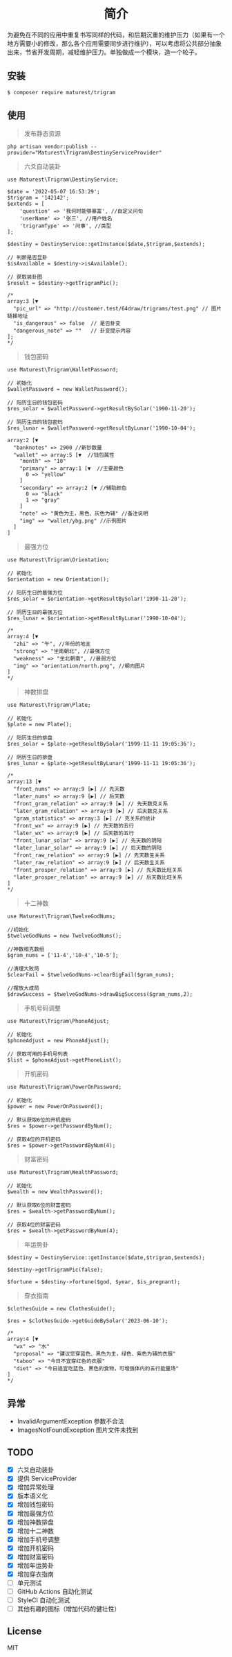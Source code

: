<h1 align="center"> 简介 </h1>

为避免在不同的应用中重复书写同样的代码，和后期沉重的维护压力（如果有一个地方需要小的修改，那么各个应用需要同步进行维护），可以考虑将公共部分抽象出来，节省开发周期，减轻维护压力。单独做成一个模块，造一个轮子。

## 安装

```shell
$ composer require maturest/trigram
```

## 使用

> 发布静态资源

```
php artisan vendor:publish --provider="Maturest\Trigram\DestinyServiceProvider"
```

> 六爻自动装卦

```
use Maturest\Trigram\DestinyService;

$date = '2022-05-07 16:53:29';
$trigram = '142142';
$extends = [
    'question' => '我何时能够暴富', //自定义问句
    'userName' => '张三', //用户姓名
    'trigramType' => '问事', //类型
];

$destiny = DestinyService::getInstance($date,$trigram,$extends);

// 判断是否显卦
$isAvailable = $destiny->isAvailable();

// 获取装卦图
$result = $destiny->getTrigramPic();

/*
array:3 [▼
  "pic_url" => "http://customer.test/64draw/trigrams/test.png" // 图片链接地址
  "is_dangerous" => false  // 是否卦变
  "dangerous_note" => ""   // 卦变提示内容
];
*/

```

> 钱包密码

```
use Maturest\Trigram\WalletPassword;

// 初始化
$walletPassword = new WalletPassword();

// 阳历生日的钱包密码
$res_solar = $walletPassword->getResultBySolar('1990-11-20');

// 阴历生日的钱包密码
$res_lunar = $walletPassword->getResultByLunar('1990-10-04');

array:2 [▼
  "banknotes" => 2900 //新钞数量
  "wallet" => array:5 [▼  //钱包属性
    "month" => "10"
    "primary" => array:1 [▼  //主要颜色
      0 => "yellow"
    ]
    "secondary" => array:2 [▼ //辅助颜色
      0 => "black"
      1 => "gray"
    ]
    "note" => "黄色为主，黑色、灰色为辅" //备注说明
    "img" => "wallet/ybg.png" //示例图片
  ]
]
```

> 最强方位

```
use Maturest\Trigram\Orientation;

// 初始化
$orientation = new Orientation();

// 阳历生日的最强方位
$res_solar = $orientation->getResultBySolar('1990-11-20');

// 阴历生日的最强方位
$res_lunar = $orientation->getResultByLunar('1990-10-04');

/*
array:4 [▼
  "zhi" => "午", //年份的地支
  "strong" => "坐南朝北", //最强方位
  "weakness" => "坐北朝南", //最弱方位
  "img" => "orientation/north.png", //朝向图片
]
*/
```

> 神数排盘

```
use Maturest\Trigram\Plate;

// 初始化
$plate = new Plate();

// 阳历生日的排盘
$res_solar = $plate->getResultBySolar('1999-11-11 19:05:36');

// 阴历生日的排盘
$res_lunar = $plate->getResultByLunar('1999-11-11 19:05:36');

/*
array:13 [▼
  "front_nums" => array:9 [▶] // 先天数
  "later_nums" => array:9 [▶] // 后天数
  "front_gram_relation" => array:9 [▶] // 先天数克关系
  "later_gram_relation" => array:9 [▶] // 后天数克关系
  "gram_statistics" => array:3 [▶] // 克关系的统计
  "front_wx" => array:9 [▶] // 先天数的五行
  "later_wx" => array:9 [▶] // 后天数的五行
  "front_lunar_solar" => array:9 [▶] // 先天数的阴阳
  "later_lunar_solar" => array:9 [▶] // 后天数的阴阳
  "front_raw_relation" => array:9 [▶] // 先天数生关系
  "later_raw_relation" => array:9 [▶] // 后天数生关系
  "front_prosper_relation" => array:9 [▶] // 先天数比旺关系
  "later_prosper_relation" => array:9 [▶] // 后天数比旺关系
]
*/

```

> 十二神数

```
use Maturest\Trigram\TwelveGodNums;

//初始化
$twelveGodNums = new TwelveGodNums();

//神数相克数组
$gram_nums = ['11-4','10-4','10-5'];

//清理大败局
$clearFail = $twelveGodNums->clearBigFail($gram_nums);

//摆放大成局
$drawSuccess = $twelveGodNums->drawBigSuccess($gram_nums,2);

```

> 手机号码调整

```
use Maturest\Trigram\PhoneAdjust;

// 初始化
$phoneAdjust = new PhoneAdjust();

// 获取可用的手机号列表
$list = $phoneAdjust->getPhoneList();
```

> 开机密码

```
use Maturest\Trigram\PowerOnPassword;

// 初始化
$power = new PowerOnPassword();

// 默认获取6位的开机密码
$res = $power->getPasswordByNum();

// 获取4位的开机密码
$res = $power->getPasswordByNum(4);
```

> 财富密码

```
use Maturest\Trigram\WealthPassword;

// 初始化
$wealth = new WealthPassword();

// 默认获取6位的财富密码
$res = $wealth->getPasswordByNum();

// 获取4位的财富密码
$res = $wealth->getPasswordByNum(4);
```

> 年运势卦

```
$destiny = DestinyService::getInstance($date,$trigram,$extends);

$destiny->getTrigramPic(false);

$fortune = $destiny->fortune($god, $year, $is_pregnant);
```

> 穿衣指南

```
$clothesGuide = new ClothesGuide();

$res = $clothesGuide->getGuideBySolar('2023-06-10');

/*
array:4 [▼
  "wx" => "水"
  "proposal" => "建议您穿蓝色、黑色为主，绿色、紫色为辅的衣服"
  "taboo" => "今日不宜穿红色的衣服"
  "diet" => "今日适宜吃蓝色、黑色的食物，可增强体内的五行能量场"
]
*/

```

## 异常

-   InvalidArgumentException 参数不合法
-   ImagesNotFoundException 图片文件未找到

## TODO

-   [x] 六爻自动装卦
-   [x] 提供 ServiceProvider
-   [x] 增加异常处理
-   [x] 版本语义化
-   [x] 增加钱包密码
-   [x] 增加最强方位
-   [x] 增加神数排盘
-   [x] 增加十二神数
-   [x] 增加手机号调整
-   [x] 增加开机密码
-   [x] 增加财富密码
-   [x] 增加年运势卦
-   [x] 增加穿衣指南
-   [ ] 单元测试
-   [ ] GitHub Actions 自动化测试
-   [ ] StyleCI 自动化测试
-   [ ] 其他有趣的图标（增加代码的健壮性）

## License

MIT
